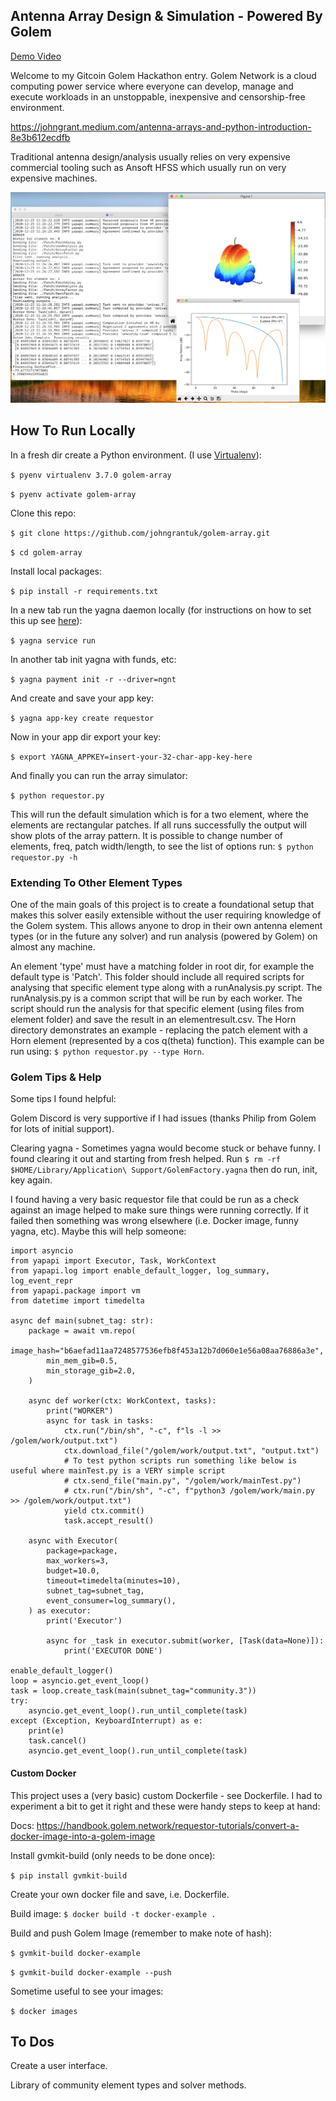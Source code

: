 ## Antenna Array Design & Simulation - Powered By Golem

[Demo Video](https://www.youtube.com/watch?v=aCp4QVIi9IM&feature=youtu.be)

Welcome to my Gitcoin Golem Hackathon entry. Golem Network is a cloud computing power service where everyone can develop, manage and execute workloads in an unstoppable, inexpensive and censorship-free environment.

https://johngrant.medium.com/antenna-arrays-and-python-introduction-8e3b612ecdfb

Traditional antenna design/analysis usually relies on very expensive commercial tooling such as Ansoft HFSS which usually run on very expensive machines.

![Patch Array](ScreenShot-Output.png)

## How To Run Locally

In a fresh dir create a Python environment. (I use [Virtualenv](https://virtualenv.pypa.io/en/stable/)):

`$ pyenv virtualenv 3.7.0 golem-array`

`$ pyenv activate golem-array`

Clone this repo:

`$ git clone https://github.com/johngrantuk/golem-array.git`

`$ cd golem-array`

Install local packages:

`$ pip install -r requirements.txt`

In a new tab run the yagna daemon locally (for instructions on how to set this up see [here](https://handbook.golem.network/requestor-tutorials/flash-tutorial-of-requestor-development#running-the-yagna-daemon)):

`$ yagna service run`

In another tab init yagna with funds, etc:

`$ yagna payment init -r --driver=ngnt`

And create and save your app key:

`$ yagna app-key create requestor`

Now in your app dir export your key:

`$ export YAGNA_APPKEY=insert-your-32-char-app-key-here`

And finally you can run the array simulator:

`$ python requestor.py`

This will run the default simulation which is for a two element, where the elements are rectangular patches. If all runs successfully the output will show plots of the array pattern. It is possible to change number of elements, freq, patch width/length, to see the list of options run: `$ python requestor.py -h`

### Extending To Other Element Types

One of the main goals of this project is to create a foundational setup that makes this solver easily extensible without the user requiring knowledge of the Golem system. This allows anyone to drop in their own antenna element types (or in the future any solver) and run analysis (powered by Golem) on almost any machine.

An element 'type' must have a matching folder in root dir, for example the default type is 'Patch'. This folder should include all required scripts for analysing that specific element type along with a runAnalysis.py script. The runAnalysis.py is a common script that will be run by each worker. The script should run the analysis for that specific element (using files from element folder) and save the result in an elementresult.csv. The Horn directory demonstrates an example - replacing the patch element with a Horn element (represented by a cos q(theta) function). This example can be run using: `$ python requestor.py --type Horn`.

### Golem Tips & Help

Some tips I found helpful:

Golem Discord is very supportive if I had issues (thanks Philip from Golem for lots of initial support).

Clearing yagna - Sometimes yagna would become stuck or behave funny. I found clearing it out and starting from fresh helped. Run `$ rm -rf $HOME/Library/Application\ Support/GolemFactory.yagna` then do run, init, key again.

I found having a very basic requestor file that could be run as a check against an image helped to make sure things were running correctly. If it failed then something was wrong elsewhere (i.e. Docker image, funny yagna, etc). Maybe this will help someone:

```
import asyncio
from yapapi import Executor, Task, WorkContext
from yapapi.log import enable_default_logger, log_summary, log_event_repr
from yapapi.package import vm
from datetime import timedelta

async def main(subnet_tag: str):
    package = await vm.repo(
        image_hash="b6aefad11aa7248577536efb8f453a12b7d060e1e56a08aa76886a3e",
        min_mem_gib=0.5,
        min_storage_gib=2.0,
    )

    async def worker(ctx: WorkContext, tasks):
        print("WORKER")
        async for task in tasks:
            ctx.run("/bin/sh", "-c", f"ls -l >> /golem/work/output.txt")
            ctx.download_file("/golem/work/output.txt", "output.txt")
            # To test python scripts run something like below is useful where mainTest.py is a VERY simple script
            # ctx.send_file("main.py", "/golem/work/mainTest.py")
            # ctx.run("/bin/sh", "-c", f"python3 /golem/work/main.py >> /golem/work/output.txt")
            yield ctx.commit()
            task.accept_result()

    async with Executor(
        package=package,
        max_workers=3,
        budget=10.0,
        timeout=timedelta(minutes=10),
        subnet_tag=subnet_tag,
        event_consumer=log_summary(),
    ) as executor:
        print('Executor')

        async for _task in executor.submit(worker, [Task(data=None)]):
            print('EXECUTOR DONE')

enable_default_logger()
loop = asyncio.get_event_loop()
task = loop.create_task(main(subnet_tag="community.3"))
try:
    asyncio.get_event_loop().run_until_complete(task)
except (Exception, KeyboardInterrupt) as e:
    print(e)
    task.cancel()
    asyncio.get_event_loop().run_until_complete(task)
```

#### Custom Docker

This project uses a (very basic) custom Dockerfile - see Dockerfile. I had to experiment a bit to get it right and these were handy steps to keep at hand:

Docs: https://handbook.golem.network/requestor-tutorials/convert-a-docker-image-into-a-golem-image

Install gvmkit-build (only needs to be done once):

`$ pip install gvmkit-build`

Create your own docker file and save, i.e. Dockerfile.

Build image: `$ docker build -t docker-example .`

Build and push Golem Image (remember to make note of hash):

`$ gvmkit-build docker-example`

`$ gvmkit-build docker-example --push`

Sometime useful to see your images:

`$ docker images`

## To Dos

Create a user interface.

Library of community element types and solver methods.
